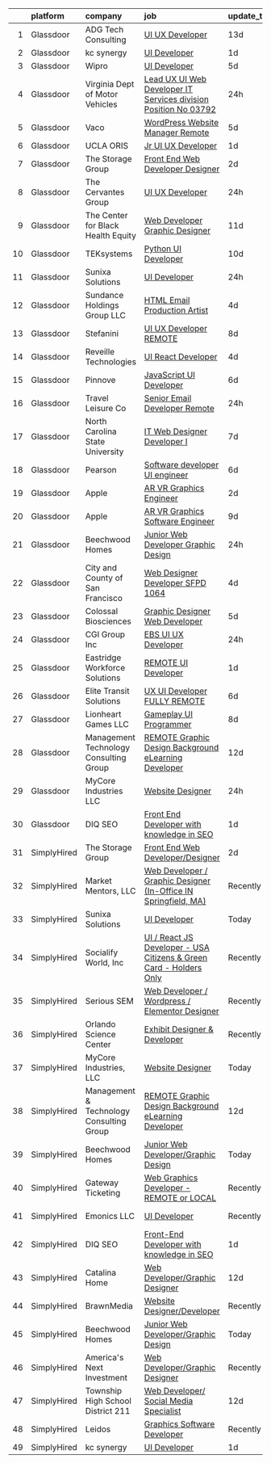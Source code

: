 

|    | platform    | company                                  | job                                                                                                                                                                                                                                                                                                                                                                                                                                                                                                                                                                                                                                                                                                                                                                                                                                                                                                                                                                                                                                                                                                                                                                                                                                                                                                                                                                  | update_time   | location                        |
|---:|:------------|:-----------------------------------------|:---------------------------------------------------------------------------------------------------------------------------------------------------------------------------------------------------------------------------------------------------------------------------------------------------------------------------------------------------------------------------------------------------------------------------------------------------------------------------------------------------------------------------------------------------------------------------------------------------------------------------------------------------------------------------------------------------------------------------------------------------------------------------------------------------------------------------------------------------------------------------------------------------------------------------------------------------------------------------------------------------------------------------------------------------------------------------------------------------------------------------------------------------------------------------------------------------------------------------------------------------------------------------------------------------------------------------------------------------------------------|:--------------|:--------------------------------|
|  1 | Glassdoor   | ADG Tech Consulting                      | [UI UX Developer](https://www.glassdoor.com/partner/jobListing.htm?pos=123&ao=1136043&s=58&guid=000001835ef44f738c1288a7efaef6cb&src=GD_JOB_AD&t=SR&vt=w&ea=1&cs=1_68887754&cb=1663745413338&jobListingId=1008123459882&jrtk=3-0-1gdff8jt4klsp801-1gdff8jtn209r000-0cf983c472109c0b-)                                                                                                                                                                                                                                                                                                                                                                                                                                                                                                                                                                                                                                                                                                                                                                                                                                                                                                                                                                                                                                                                                | 13d           | Remote                          |
|  2 | Glassdoor   | kc synergy                               | [UI Developer](https://www.glassdoor.com/partner/jobListing.htm?pos=111&ao=1136043&s=58&guid=000001835ef44f738c1288a7efaef6cb&src=GD_JOB_AD&t=SR&vt=w&ea=1&cs=1_04926d86&cb=1663745413337&jobListingId=1008148624271&jrtk=3-0-1gdff8jt4klsp801-1gdff8jtn209r000-a767d1d3904ecc6f-)                                                                                                                                                                                                                                                                                                                                                                                                                                                                                                                                                                                                                                                                                                                                                                                                                                                                                                                                                                                                                                                                                   | 1d            | Remote                          |
|  3 | Glassdoor   | Wipro                                    | [UI Developer](https://www.glassdoor.com/partner/jobListing.htm?pos=112&ao=1136043&s=58&guid=000001835ef44f738c1288a7efaef6cb&src=GD_JOB_AD&t=SR&vt=w&ea=1&cs=1_db1a9dd0&cb=1663745413337&jobListingId=1008143072302&jrtk=3-0-1gdff8jt4klsp801-1gdff8jtn209r000-20e23c174ad86ba1-)                                                                                                                                                                                                                                                                                                                                                                                                                                                                                                                                                                                                                                                                                                                                                                                                                                                                                                                                                                                                                                                                                   | 5d            | Remote                          |
|  4 | Glassdoor   | Virginia Dept of Motor Vehicles          | [Lead UX UI Web Developer  IT Services division  Position No  03792](https://www.glassdoor.com/partner/jobListing.htm?pos=128&ao=1136043&s=58&guid=000001835ef44f738c1288a7efaef6cb&src=GD_JOB_AD&t=SR&vt=w&cs=1_cf0d98b8&cb=1663745413338&jobListingId=1008151845828&jrtk=3-0-1gdff8jt4klsp801-1gdff8jtn209r000-2e24f02392d661a9-)                                                                                                                                                                                                                                                                                                                                                                                                                                                                                                                                                                                                                                                                                                                                                                                                                                                                                                                                                                                                                                  | 24h           | Richmond, VA                    |
|  5 | Glassdoor   | Vaco                                     | [WordPress Website Manager  Remote ](https://www.glassdoor.com/partner/jobListing.htm?pos=108&ao=1110586&s=58&guid=000001835ef44f738c1288a7efaef6cb&src=GD_JOB_AD&t=SR&vt=w&ea=1&cs=1_0d4e7e31&cb=1663745413337&jobListingId=1008142928457&cpc=3BA4CE39D5B5DEF5&jrtk=3-0-1gdff8jt4klsp801-1gdff8jtn209r000-36227de6d193ad65--6NYlbfkN0D_sybMACCpf9B-677oK5j6rPldVB6BlrVvFjO_o-GJZbzuF-qh4PxErFUqfUsv_6uh3N--8teLPcgLAGb1S6LyM1BR0yY6lnZeg-UoyspQIvZPG2YO4aMbQ5ykvK2qNk6b8_JATgn0hI_WenxAeL6BQ4IVWLgD0dWZnmeCMRumDs-5arFbU1wRrmdtz46Q7Xiy6bnN7Hz2hgPRZ-QhZoMerjqlRWa8iVgJeJprZmDZUjbXC9Ak5eSSn8TbhY65UzF_0XdXV4RadtZ4nmlwzB0JGZ0TzbL0bkKU5ow2KkcQ93IcR0ufn6qX_RtzUvp7JoZMPoIRrh0brFnbpsTZkjHaQJN-Y1oeP1qNIv1rbHFzGK2R9njcWeUhBkeJf89Tx5exFtnuTXOyjgFQ3APi5tTsrGw6ynks4TTyeWTLICaRQiIr6WibYactSZ1BePZw_kBvoAQsn32-HNTBSxlZom3JkuEthBhYlEaAIORGtsBW3TZCJLUUIdPkIWyY9pS5kyEXt1oyWa197IaGUhkQvapQnBIs9JwX15Jt-9Yihzu0gGrBxSTvr-pD)                                                                                                                                                                                                                                                                                                                                                                                                                                        | 5d            | Remote                          |
|  6 | Glassdoor   | UCLA ORIS                                | [Jr  UI UX Developer](https://www.glassdoor.com/partner/jobListing.htm?pos=104&ao=1110586&s=58&guid=000001835ef44f738c1288a7efaef6cb&src=GD_JOB_AD&t=SR&vt=w&ea=1&cs=1_61c282be&cb=1663745413336&jobListingId=1008149232032&cpc=334ABAF5D42DC775&jrtk=3-0-1gdff8jt4klsp801-1gdff8jtn209r000-9ac3fc105882b52d--6NYlbfkN0CPRxWsxFRYKj-njv_B6uh4mXuMKgb2CJ8nYOQQ6xZVBuAsSp2jktkLctpgBYG2D5kC0J8kJsuU97ADGHrcA_O_mjIixlAynHmrtVF3kCjG52xzZMANHA3sEdYAUT8iAgO-tasD9a74CpQBlXMp7xxaimOgNAuSiaO8rk8G-iB_DAOaK-6O2dq1Yh4Gv2Df52dvxvvLx9b3bJvVUgm7_MwfBdy_DBo04dCCtmb7SkwVx0bcdQVcvkxG7Rdw6fJoGfPiUpFNdv5_WzxkJEenpxJjFxQ6ByIRAUljzvRj7531hvM0zqGAaCHKaTKUf_bHnej3Uy8IemLebOxrHGdr7ssOPhUOohOtFJ8G-vtnsUgCwfrLQM6oW1QWrU8GZKXrgbvO6DhRh-qciIgLBchN0gTWVan4ygPlpuzDVpl8rxyLGZSyJ0OuGEpi6Ekv8tMJaqpPxRJ_GoubJ3hRgcwhIcbSyaKICfci3UT6flGLwxyiPgRZqDPhKqkoSxaX5xbVt9U%3D)                                                                                                                                                                                                                                                                                                                                                                                                                                                                                                         | 1d            | Remote                          |
|  7 | Glassdoor   | The Storage Group                        | [Front End Web Developer Designer](https://www.glassdoor.com/partner/jobListing.htm?pos=105&ao=1110586&s=58&guid=000001835ef44f738c1288a7efaef6cb&src=GD_JOB_AD&t=SR&vt=w&ea=1&cs=1_0f803f1a&cb=1663745413336&jobListingId=1008148051608&cpc=1CBFC3E34E2A31FF&jrtk=3-0-1gdff8jt4klsp801-1gdff8jtn209r000-78d3d8d32a8798a4--6NYlbfkN0CM5qzwNN5bybBVuLZDII3S9Xzab22_tmJMvC2L_2_-xJYtLxOT5WdC4Q_Cnh3dag0itQZ3fpXoyHSMiw-_rJ68ItzGMx7A3NjmVksU-eR7hSiSxf-PmSpQmZOBNLenXWdxG-w5kESHOJ7-oDeCl9EUm_r_g-p2dSSk-UNX-KexW7pKVquzrVD4AV4Q9BEqD7RBemYwtlO-3tsyYZ7UxyArhHDKrcn2QzxQA0X4_eDC78DBDL9_SGlFMe3b1dAy4N0GuCBMC28RG4nJSJ4T7di8zHYBm3yQLKiNQLoBzIlM67UjISS7QlD6IO3fBfmgD5uy6t8TRbQAcGAX8BkHwyV0RJtQifNo76xnVSPQRZxCCHZcSXwnULNgxbJabXAS6o0-_spJDEOx-NQdxfzQfpCbUCGUBQ5vFP7JlrPiL59tVFMg7sTuSk_2mBn1-L8SUi4dYZXQj4xolZUNORlqDLaEtWMZpyRp-rUCFuyOuc3NhE8VPApu-yXUlgjEl1JHH473mB02RYWI7w%3D%3D)                                                                                                                                                                                                                                                                                                                                                                                                                                                                              | 2d            | Remote                          |
|  8 | Glassdoor   | The Cervantes Group                      | [UI UX Developer](https://www.glassdoor.com/partner/jobListing.htm?pos=121&ao=1136043&s=58&guid=000001835ef44f738c1288a7efaef6cb&src=GD_JOB_AD&t=SR&vt=w&ea=1&cs=1_ae1262fb&cb=1663745413338&jobListingId=1008151464159&jrtk=3-0-1gdff8jt4klsp801-1gdff8jtn209r000-debbb3585569fddd-)                                                                                                                                                                                                                                                                                                                                                                                                                                                                                                                                                                                                                                                                                                                                                                                                                                                                                                                                                                                                                                                                                | 24h           | San Juan, PR                    |
|  9 | Glassdoor   | The Center for Black Health   Equity     | [Web Developer Graphic Designer](https://www.glassdoor.com/partner/jobListing.htm?pos=115&ao=1136043&s=58&guid=000001835ef44f738c1288a7efaef6cb&src=GD_JOB_AD&t=SR&vt=w&ea=1&cs=1_18a2ae70&cb=1663745413337&jobListingId=1008129000996&jrtk=3-0-1gdff8jt4klsp801-1gdff8jtn209r000-c0f1d1a562a1978f-)                                                                                                                                                                                                                                                                                                                                                                                                                                                                                                                                                                                                                                                                                                                                                                                                                                                                                                                                                                                                                                                                 | 11d           | Remote                          |
| 10 | Glassdoor   | TEKsystems                               | [Python UI Developer](https://www.glassdoor.com/partner/jobListing.htm?pos=109&ao=1110586&s=58&guid=000001835ef44f738c1288a7efaef6cb&src=GD_JOB_AD&t=SR&vt=w&cs=1_aef2af34&cb=1663745413337&jobListingId=1008130784306&cpc=F4EED0218A761C36&jrtk=3-0-1gdff8jt4klsp801-1gdff8jtn209r000-a57b41b6872a4eab--6NYlbfkN0AuKz8EBO1xHDEL7V2YF9xF3dC_I9B9i-Zw2Jh8clPMK3KTieKealHQySFBD4L6FvN_KhTYz0S6g0QNmCb7ePglB6J3kTOx8zTR55OBAfN2B7H0smSfk4uHDwhbK1IiQBYYJn-_kgSwWUITpJ09eVteVHB1c27Mf2vE28VBn4swmczPPBgukQD1BQE2KrJO0CCxmqmbIv4k8s3kvK4mswn8WKWvJg6G7CQozaFabSORZ0EVm7MVKFWqM9YXszojM-fmhs6_CUHbHnVy2hDSkP81bVAGReTOOxVGbHylTYZ_tyQ_ZdDqRebT5yc7GYwL4FbvvQ1NB50onVihhx-bRTDo0BDEo4GhBHcaGR9x34to8tr6VuXYBnmHgD4acHYWVmsxv1hjDM9T8ndp9o5bKJY2SlyTgNioXi-_khKG5_h7vMiL7WcHwUl2-zexR9rhavOG98xyB7_xLmts13sMW5CteB54Q0PZLRldKkVXz_2YPyR35ZR11oTJTvMuLaaAAJwSg9SvxP_XWZ7VOC3BUeB_OmYOlIpsS4GTdf7DMK4aS7s4IEP-wlSZLu_ZYpcz0JXaeSjxcTcyniZ1U_ibw0EQ7r73kknHKn7S6aUq7lDsSeoqWDDiZgO0lNZgkmv4iJuI2t2uFUzoH2NRBtcsGhdRpMv72ZFUBn78rtIRqQXMpGHoawnVvTraxXOKU6i2AmP6NBu2VZGc-RV3t1e_BzQ9bhPO_N1CPYCkDN3X-0LtpieAOgIWM6PIPJ6TjjWZDbZrKf58ihReI04b0wgdcBhoIIblxqdgMExKMW6YZ8DDZwCKOv-fqb1HbOqXaGtmh5Nwtum9CNVOfBZ94ruOeqJfvuHamNZ3HtlYAl-XwEBnrX2rIBnM1-w_qphbxDvA7Y-0WUE4mAsC3rQ_b9-ymtHflsKRorLOt1uYczyxASr9lJeOnM1AYQ7o)                                                            | 10d           | New York, NY                    |
| 11 | Glassdoor   | Sunixa Solutions                         | [UI Developer](https://www.glassdoor.com/partner/jobListing.htm?pos=110&ao=1136043&s=58&guid=000001835ef44f738c1288a7efaef6cb&src=GD_JOB_AD&t=SR&vt=w&ea=1&cs=1_11ddb32c&cb=1663745413337&jobListingId=1008151517508&jrtk=3-0-1gdff8jt4klsp801-1gdff8jtn209r000-1be69a345728f09d-)                                                                                                                                                                                                                                                                                                                                                                                                                                                                                                                                                                                                                                                                                                                                                                                                                                                                                                                                                                                                                                                                                   | 24h           | Remote                          |
| 12 | Glassdoor   | Sundance Holdings Group  LLC             | [HTML Email Production Artist](https://www.glassdoor.com/partner/jobListing.htm?pos=129&ao=1136043&s=58&guid=000001835ef44f738c1288a7efaef6cb&src=GD_JOB_AD&t=SR&vt=w&cs=1_a8315cca&cb=1663745413338&jobListingId=1008146092736&jrtk=3-0-1gdff8jt4klsp801-1gdff8jtn209r000-734a660146cd5cbf-)                                                                                                                                                                                                                                                                                                                                                                                                                                                                                                                                                                                                                                                                                                                                                                                                                                                                                                                                                                                                                                                                        | 4d            | West Valley City, UT            |
| 13 | Glassdoor   | Stefanini                                | [UI UX Developer REMOTE](https://www.glassdoor.com/partner/jobListing.htm?pos=118&ao=1136043&s=58&guid=000001835ef44f738c1288a7efaef6cb&src=GD_JOB_AD&t=SR&vt=w&ea=1&cs=1_ce431c99&cb=1663745413337&jobListingId=1008134955356&jrtk=3-0-1gdff8jt4klsp801-1gdff8jtn209r000-67cb59f16a888a1e-)                                                                                                                                                                                                                                                                                                                                                                                                                                                                                                                                                                                                                                                                                                                                                                                                                                                                                                                                                                                                                                                                         | 8d            | Remote                          |
| 14 | Glassdoor   | Reveille Technologies                    | [UI React Developer](https://www.glassdoor.com/partner/jobListing.htm?pos=114&ao=1136043&s=58&guid=000001835ef44f738c1288a7efaef6cb&src=GD_JOB_AD&t=SR&vt=w&ea=1&cs=1_af49a94e&cb=1663745413337&jobListingId=1008144671531&jrtk=3-0-1gdff8jt4klsp801-1gdff8jtn209r000-331805cf207c9661-)                                                                                                                                                                                                                                                                                                                                                                                                                                                                                                                                                                                                                                                                                                                                                                                                                                                                                                                                                                                                                                                                             | 4d            | Plano, TX                       |
| 15 | Glassdoor   | Pinnove                                  | [JavaScript UI Developer](https://www.glassdoor.com/partner/jobListing.htm?pos=119&ao=1136043&s=58&guid=000001835ef44f738c1288a7efaef6cb&src=GD_JOB_AD&t=SR&vt=w&cs=1_6afbd661&cb=1663745413337&jobListingId=1008138944302&jrtk=3-0-1gdff8jt4klsp801-1gdff8jtn209r000-625717feb0c8a823-)                                                                                                                                                                                                                                                                                                                                                                                                                                                                                                                                                                                                                                                                                                                                                                                                                                                                                                                                                                                                                                                                             | 6d            | Seattle, WA                     |
| 16 | Glassdoor   | Travel   Leisure Co                      | [Senior Email Developer  Remote ](https://www.glassdoor.com/partner/jobListing.htm?pos=126&ao=1136043&s=58&guid=000001835ef44f738c1288a7efaef6cb&src=GD_JOB_AD&t=SR&vt=w&cs=1_10d442cc&cb=1663745413338&jobListingId=1008151507133&jrtk=3-0-1gdff8jt4klsp801-1gdff8jtn209r000-7af01433de35ca29-)                                                                                                                                                                                                                                                                                                                                                                                                                                                                                                                                                                                                                                                                                                                                                                                                                                                                                                                                                                                                                                                                     | 24h           | Orlando, FL                     |
| 17 | Glassdoor   | North Carolina State University          | [IT Web Designer Developer I](https://www.glassdoor.com/partner/jobListing.htm?pos=127&ao=1136043&s=58&guid=000001835ef44f738c1288a7efaef6cb&src=GD_JOB_AD&t=SR&vt=w&cs=1_8e508596&cb=1663745413338&jobListingId=1008137080970&jrtk=3-0-1gdff8jt4klsp801-1gdff8jtn209r000-2983b0c5ed208523-)                                                                                                                                                                                                                                                                                                                                                                                                                                                                                                                                                                                                                                                                                                                                                                                                                                                                                                                                                                                                                                                                         | 7d            | Raleigh, NC                     |
| 18 | Glassdoor   | Pearson                                  | [Software developer UI engineer](https://www.glassdoor.com/partner/jobListing.htm?pos=122&ao=1136043&s=58&guid=000001835ef44f738c1288a7efaef6cb&src=GD_JOB_AD&t=SR&vt=w&cs=1_1a3776a2&cb=1663745413338&jobListingId=1008139769182&jrtk=3-0-1gdff8jt4klsp801-1gdff8jtn209r000-53cdb19f20537d53-)                                                                                                                                                                                                                                                                                                                                                                                                                                                                                                                                                                                                                                                                                                                                                                                                                                                                                                                                                                                                                                                                      | 6d            | Boulder, CO                     |
| 19 | Glassdoor   | Apple                                    | [AR VR Graphics Engineer](https://www.glassdoor.com/partner/jobListing.htm?pos=130&ao=1136043&s=58&guid=000001835ef44f738c1288a7efaef6cb&src=GD_JOB_AD&t=SR&vt=w&cs=1_e5de75bd&cb=1663745413338&jobListingId=1008148161681&jrtk=3-0-1gdff8jt4klsp801-1gdff8jtn209r000-b02c4904e2e33521-)                                                                                                                                                                                                                                                                                                                                                                                                                                                                                                                                                                                                                                                                                                                                                                                                                                                                                                                                                                                                                                                                             | 2d            | Cupertino, CA                   |
| 20 | Glassdoor   | Apple                                    | [AR VR Graphics Software Engineer](https://www.glassdoor.com/partner/jobListing.htm?pos=107&ao=1110586&s=58&guid=000001835ef44f738c1288a7efaef6cb&src=GD_JOB_AD&t=SR&vt=w&cs=1_7ab9105a&cb=1663745413336&jobListingId=1008131554556&cpc=AC285F3A3ECA6BB0&jrtk=3-0-1gdff8jt4klsp801-1gdff8jtn209r000-a72104c27df0e2d8--6NYlbfkN0BvKrLyj5gPmtZO9T8euul8TCxuuKNOtzRJOomxnwSEodTz2Bc-sPZlbtkML8D-m4o_I3Y2GtphNCwxArX55LWuIzZuVMSYGEel6swQKXGeCRpaPeDjnEwQB6RB6W6RfxjB7zxavh0160fFerNNx86312P7nPI4L7wa5LZtv_YvokH2PBeOcsQeMo12rqe7ie8e1pphPl17Lg_IwgQ2beUCtsjJrWAkgZo_6ADEAwi950-ELMpAPRZ9Fh_ksLc97TE63nEGvoCyGL8eUNWNHMRJGR6FHU4_BhgDdxzn7YeBH3jUSInw-3eK7p1ssyceG9AGjHE3hmjNOCpj6OlOgP0qvzvmO44jWuFwMPpSeZ-4UpUgfAm9CYcbEMm7rQGLnwBDvNbFl4TSwrBWRnA8akf6ULDoJ56J-b9NKWCs4y4Dp0eoOYebEsvQlRUwASuB3-F2XpPdm1fzEOGqq1W7OyiAshB7-7SqkLmhfBZ82hiH_01TMpizh4BomftPb4z-whp06wU7K0uLXXTALAHIlP_Pekqic2pRFqsezXu0eppNjNQsbLOH1hXhLqjt0KrMfDvgEX6N_0fLbE03TU_7F_wOjOl2I5ocXQQZGFwgcX7sAhHiH9R4Gvm4xn7jZDm-0hisEHks7xOLqZ0eHkWWdMY4dBnYuvGcR37hxCrIn5fkj0h5ZVF9iJGpKjIDn2w5zAz5avgiZLQqj8GFAxtGQwSHG47uN2NXoaHYqSiP6Nk1i7UXlKYlEaKxAjS18b4FN4ULxdOI9SyWGg6mqhgxEmwQnYQm2WN5pF-VQN3hmr_RDtNiDUjo5ofNgytLDC_ZJMxSTdvOaydOQNRTEU8j-kZt85PGz21ZjVTNoQy225ozG-qB3QN9-KISZvU25-0YKm4qJuVQ-Qj9KnxJ3L7Cswxh36POaca9KuJCzNaUFypwEZjFBVEfTqDln51wQlN3hW8j5jJ9l492PA6jgZ5ctppJdO7fEjob33U%3D) | 9d            | Boulder, CO                     |
| 21 | Glassdoor   | Beechwood Homes                          | [Junior Web Developer Graphic Design](https://www.glassdoor.com/partner/jobListing.htm?pos=102&ao=1110586&s=58&guid=000001835ef44f738c1288a7efaef6cb&src=GD_JOB_AD&t=SR&vt=w&ea=1&cs=1_a7f301db&cb=1663745413336&jobListingId=1008151667921&cpc=75B6770C194DCF89&jrtk=3-0-1gdff8jt4klsp801-1gdff8jtn209r000-178079107f52b54c--6NYlbfkN0AS57DkDylVShPhgOjpRgGCZifuE7BsZsr_ouSWgREGsRVqZ7cRlBQOjqm97_VciQekhYtSuFm7zfDz3D2MMCjpR_9sGjkja2jDpAyvYIpu8CJNxOPIa0pEk4OeVJx00kOpswDqeXTAsZTeaEVOiU5Saw7Guj2zOSf1isLo845I874kKAP_ww2Via16OsP4nVcJDscU6O6aHuglAchtjE9k81JBKnt6ahy8UVzdAigj1AAzaPlAGC3sEPlygz8N9tskzFzfoWukOVirvcnZLrc08bvbjDLeYNl_Ogn5TvGV4g5rwEWti5yjo8V7j1iFQA87sVA0KZcmdZwrU-qHfzrPfWhp49RZvOKng8RtYQ_25544qXW-bMHX-8-PbruRYDGUKZ2BSQvpCHXQAdINBEaH-8uSR4Yx8ztrl56ajd9QNy3KkTM2PZlDOALSzyZfXsgIRDPoNTakewCeQuxGrTqqUey7OTH0TnOSSExYhTeVzyX7Fbx7J536yh3Mtl2RROfW8fa8wahpJQ%3D%3D)                                                                                                                                                                                                                                                                                                                                                                                                                                                                           | 24h           | Jericho, NY                     |
| 22 | Glassdoor   | City and County of San Francisco         | [Web Designer   Developer   SFPD  1064 ](https://www.glassdoor.com/partner/jobListing.htm?pos=125&ao=1136043&s=58&guid=000001835ef44f738c1288a7efaef6cb&src=GD_JOB_AD&t=SR&vt=w&cs=1_ccd0bdd1&cb=1663745413338&jobListingId=1008146094212&jrtk=3-0-1gdff8jt4klsp801-1gdff8jtn209r000-f9e630f1f7e173da-)                                                                                                                                                                                                                                                                                                                                                                                                                                                                                                                                                                                                                                                                                                                                                                                                                                                                                                                                                                                                                                                              | 4d            | San Francisco, CA               |
| 23 | Glassdoor   | Colossal Biosciences                     | [Graphic Designer Web Developer](https://www.glassdoor.com/partner/jobListing.htm?pos=117&ao=1136043&s=58&guid=000001835ef44f738c1288a7efaef6cb&src=GD_JOB_AD&t=SR&vt=w&ea=1&cs=1_d5218c8f&cb=1663745413337&jobListingId=1008142661513&jrtk=3-0-1gdff8jt4klsp801-1gdff8jtn209r000-737906941dce3381-)                                                                                                                                                                                                                                                                                                                                                                                                                                                                                                                                                                                                                                                                                                                                                                                                                                                                                                                                                                                                                                                                 | 5d            | Dallas, TX                      |
| 24 | Glassdoor   | CGI Group  Inc                           | [EBS UI UX Developer](https://www.glassdoor.com/partner/jobListing.htm?pos=101&ao=1110586&s=58&guid=000001835ef44f738c1288a7efaef6cb&src=GD_JOB_AD&t=SR&vt=w&cs=1_64688c87&cb=1663745413336&jobListingId=1008151448580&cpc=83EE714EB2563156&jrtk=3-0-1gdff8jt4klsp801-1gdff8jtn209r000-0a39cd93824fdb9f--6NYlbfkN0CmPt6JXytAhZscz-5ZOP53MMQ49Xi4hmwETo1lvmuAlevjIw8jJ3AlvntJkfy64jUv9d8oJLawdzdXXNwC3mwO223fuKEgA7TvIPVPNwazcg7uDDfp4C4iS4nw8poeDm-o2OTD0WGqYDs1nvMBy5jYav1hXggTLpz0-m1pO8XTg0nUENV7zaZMtuzKLqR0ieAzzjH0e_e54GuUaAbgXlRPGLpgQVB5NDC_BKblEKf0QNPk9vHKdoJR4FwAAqHty9ZCX4rUfOeLGVMqVu1GZCc2EZQ8Kke6EmPHmvbAkaZdPS7MZFZVVuFAXOaGpcPNue6s-q8d6FXBa8MwwOGqnUMhA2kEuHavqanXNwOxW2xOBY1RW7zxAGP4TR8nhqHcQnOT4FsdhLfNXbUA5OriQyjPDCXTKcP4JHw1PN34fXb4zFkGlCqfuNs4GCaKAnTa-l4b0EbCai5n4x2yUh0UOzlO581bJ34uafgXi_HZWJgFiks-dt8F2Mp8OLpcFdDEez6tR5eqPhVz8XZFNE6jA2jXDNsock28-60Zq4VfEZT0bCCkMUvvRRBuaBtdl3zi7pk%3D)                                                                                                                                                                                                                                                                                                                                                                                                                                              | 24h           | Houston, TX                     |
| 25 | Glassdoor   | Eastridge Workforce Solutions            | [REMOTE   UI Developer](https://www.glassdoor.com/partner/jobListing.htm?pos=106&ao=1110586&s=58&guid=000001835ef44f738c1288a7efaef6cb&src=GD_JOB_AD&t=SR&vt=w&ea=1&cs=1_e8bdefcd&cb=1663745413337&jobListingId=1008149608143&cpc=9908D8D4413DBB8A&jrtk=3-0-1gdff8jt4klsp801-1gdff8jtn209r000-f59bf9f453ff84d1--6NYlbfkN0DybkRSn_Q7CT62GnFN88VmimyaY7jaahKWndbXBXLMBbHMz5el8CBY0eGB8qz1XOa-y-y7ep1U_B4yeLj8qak1Vao7H536swc3UloJ3azQJv88Xh7dFtXuCLPvwr6EGgUaF68OsNR5bmbtPhENR_OjOQCVJS2AsdO3IqiADgPNaejW5Utov5hBBjWOM-K-3nSkdJoyQefp4P43TtnsC0-zhLJNB0-15nXqGr5gQXXFB-VNsHuzjaun1YN4CkvTnUGm_7h-22CiT-XZIFT8637yXTSO7jsnblgpfxMcmVg2cP9ECDTtdd01fPc0n2WXJ5hJB7gBoSzGijvkmlD1_JaRhqdCj85Rw3sZMmNUlxJOaXem83yixPqOPqGrroXl-D6arAsmmD_DEDx5a_CvR-xn6H7Nr_DMqwLMr6AajCBS96PvBJzV97DrDfsv-VXmw2Qs5I8efeVBtZ7Jd5w3rlY3kVjfqQnZawqsk3tEllyYi_LE2kgb3QkCF15goYyPxg27XG84pAtRuJQMaYqaEpvVBTTktTnLXC5vXY36_qKymOQHQvC3JKbCDVsePgeK7kG96T7I-xhAAw%3D%3D)                                                                                                                                                                                                                                                                                                                                                                                                                         | 1d            | Three Rivers, CA                |
| 26 | Glassdoor   | Elite Transit Solutions                  | [UX UI Developer FULLY REMOTE](https://www.glassdoor.com/partner/jobListing.htm?pos=116&ao=1136043&s=58&guid=000001835ef44f738c1288a7efaef6cb&src=GD_JOB_AD&t=SR&vt=w&ea=1&cs=1_5ad2dccf&cb=1663745413337&jobListingId=1008138944972&jrtk=3-0-1gdff8jt4klsp801-1gdff8jtn209r000-823d0d18d63facab-)                                                                                                                                                                                                                                                                                                                                                                                                                                                                                                                                                                                                                                                                                                                                                                                                                                                                                                                                                                                                                                                                   | 6d            | Pittsburgh, PA                  |
| 27 | Glassdoor   | Lionheart Games  LLC                     | [Gameplay UI Programmer](https://www.glassdoor.com/partner/jobListing.htm?pos=103&ao=1110586&s=58&guid=000001835ef44f738c1288a7efaef6cb&src=GD_JOB_AD&t=SR&vt=w&ea=1&cs=1_5e2f65e3&cb=1663745413336&jobListingId=1008134596502&cpc=412D8C26869823CD&jrtk=3-0-1gdff8jt4klsp801-1gdff8jtn209r000-8c241ee59aaba226--6NYlbfkN0CNayYzF1mBaI40OgT78t3Q2d9IxlwDzhsYR4HK7epYUeqK_b3HkPu2-2UZlGpn_bQR8EX9KmuIycvh05Xy_a-R_HvE5UX9ga9m-9FSGt_-cGnABKMj4zrpqaf1Lgh8aSz3Gzz72SmfyexLMt4tu_nwN-Cx1hCvo4v-qW8-pegNVUGkAUErzWaI1Qbke5d2L27lfCTsibDVrUV86-R7lgp_Rw2g5T1Y-OhN0_AF3o6bqb3fh_vxmIMxzWI5IwPj5DzoWCF1CR-t2apQSV9NrpsYR9OgqxcgwfghXCsFqEl6jJge-Ww0pdcvfjpTNmoKTq5NYsc-Kq17IoLG7JzJDwCqzUckj388_VrQuwo1298ypE6MSYiAn4P7Jt4SANKRZCctYONLMG8d1HbzJr9WKj-moq-rV8hl306VwGg25pxFGLMFyLG8KVfGt0MB0OtrAF1W008EWqeDhwnwYuw8OKOSf7keIiFjOMhKhBwjciWJXGts1mOZUqOlXIIDrPOinuBCdKvx_WZKAtcLtWKGi7md)                                                                                                                                                                                                                                                                                                                                                                                                                                                                                    | 8d            | Atlanta, GA                     |
| 28 | Glassdoor   | Management   Technology Consulting Group | [REMOTE Graphic Design Background eLearning Developer](https://www.glassdoor.com/partner/jobListing.htm?pos=124&ao=1136043&s=58&guid=000001835ef44f738c1288a7efaef6cb&src=GD_JOB_AD&t=SR&vt=w&ea=1&cs=1_87e5abb0&cb=1663745413338&jobListingId=1008126666393&jrtk=3-0-1gdff8jt4klsp801-1gdff8jtn209r000-2f16c7813ed94b8c-)                                                                                                                                                                                                                                                                                                                                                                                                                                                                                                                                                                                                                                                                                                                                                                                                                                                                                                                                                                                                                                           | 12d           | Scranton, PA                    |
| 29 | Glassdoor   | MyCore Industries  LLC                   | [Website Designer](https://www.glassdoor.com/partner/jobListing.htm?pos=120&ao=1136043&s=58&guid=000001835ef44f738c1288a7efaef6cb&src=GD_JOB_AD&t=SR&vt=w&ea=1&cs=1_d0bb7a15&cb=1663745413337&jobListingId=1008151329742&jrtk=3-0-1gdff8jt4klsp801-1gdff8jtn209r000-28f9dbb4c663fd4d-)                                                                                                                                                                                                                                                                                                                                                                                                                                                                                                                                                                                                                                                                                                                                                                                                                                                                                                                                                                                                                                                                               | 24h           | Remote                          |
| 30 | Glassdoor   | DIQ SEO                                  | [Front End Developer with knowledge in SEO](https://www.glassdoor.com/partner/jobListing.htm?pos=113&ao=1136043&s=58&guid=000001835ef44f738c1288a7efaef6cb&src=GD_JOB_AD&t=SR&vt=w&ea=1&cs=1_7ef5bb73&cb=1663745413337&jobListingId=1008149803097&jrtk=3-0-1gdff8jt4klsp801-1gdff8jtn209r000-ee95c5c2ad66a98d-)                                                                                                                                                                                                                                                                                                                                                                                                                                                                                                                                                                                                                                                                                                                                                                                                                                                                                                                                                                                                                                                      | 1d            | Remote                          |
| 31 | SimplyHired | The Storage Group                        | [Front End Web Developer/Designer](https://www.simplyhired.com/job/UJDRd8liL3w3vlSdQ9M0MdQG8WIJNO-aiZV9ZfKnR0kSu9VCLTLbvw?q=graphic+developer)                                                                                                                                                                                                                                                                                                                                                                                                                                                                                                                                                                                                                                                                                                                                                                                                                                                                                                                                                                                                                                                                                                                                                                                                                       | 2d            | Remote                          |
| 32 | SimplyHired | Market Mentors, LLC                      | [Web Developer / Graphic Designer (In-Office IN Springfield, MA)](https://www.simplyhired.com/job/FQG5uJ1dss-sRffoAoQ2VcQRgxsuv475Wnb7F9AflVz3v4ZTdM9xDw?q=graphic+developer)                                                                                                                                                                                                                                                                                                                                                                                                                                                                                                                                                                                                                                                                                                                                                                                                                                                                                                                                                                                                                                                                                                                                                                                        | Recently      | Springfield, MA                 |
| 33 | SimplyHired | Sunixa Solutions                         | [UI Developer](https://www.simplyhired.com/job/uDHqodOSSdgGSXZB5njT-1jYgA4RU2uBtdXFVMsgC-FwJrbfdpXWfw?q=graphic+developer)                                                                                                                                                                                                                                                                                                                                                                                                                                                                                                                                                                                                                                                                                                                                                                                                                                                                                                                                                                                                                                                                                                                                                                                                                                           | Today         | Remote                          |
| 34 | SimplyHired | Socialify World, Inc                     | [UI / React JS Developer - USA Citizens & Green Card - Holders Only](https://www.simplyhired.com/job/NS7o_jBemtC2M_Tp3ZnyZrFSTRi1EAk4JqtQxnMuu4HQJvokZ2Wijw?q=graphic+developer)                                                                                                                                                                                                                                                                                                                                                                                                                                                                                                                                                                                                                                                                                                                                                                                                                                                                                                                                                                                                                                                                                                                                                                                     | Recently      | San Francisco, CA               |
| 35 | SimplyHired | Serious SEM                              | [Web Developer / Wordpress / Elementor Designer](https://www.simplyhired.com/job/aCf_9_ugq9Xy9HyGkNLILKPG6qCWF7PUYz5r9eHDEN88XxCoYc1qPA?q=graphic+developer)                                                                                                                                                                                                                                                                                                                                                                                                                                                                                                                                                                                                                                                                                                                                                                                                                                                                                                                                                                                                                                                                                                                                                                                                         | Recently      | Remote                          |
| 36 | SimplyHired | Orlando Science Center                   | [Exhibit Designer & Developer](https://www.simplyhired.com/job/JpuP0DVPATVwH0-XnxFsc8nJ-z6kfBqXsh9luvt7lVv6oPB3kNfQcg?q=graphic+developer)                                                                                                                                                                                                                                                                                                                                                                                                                                                                                                                                                                                                                                                                                                                                                                                                                                                                                                                                                                                                                                                                                                                                                                                                                           | Recently      | Orlando, FL                     |
| 37 | SimplyHired | MyCore Industries, LLC                   | [Website Designer](https://www.simplyhired.com/job/Czvecx-epVBZwJUwexNjFiUCVsTPxmNCyccAldfUazpWCcDO2YWXEA?q=graphic+developer)                                                                                                                                                                                                                                                                                                                                                                                                                                                                                                                                                                                                                                                                                                                                                                                                                                                                                                                                                                                                                                                                                                                                                                                                                                       | Today         | Remote                          |
| 38 | SimplyHired | Management & Technology Consulting Group | [REMOTE Graphic Design Background eLearning Developer](https://www.simplyhired.com/job/HUA8Zcv0-fGxz82tZYcFQjUpvhhs2kGit9hE6OxuDlZRC_kw1Te7xQ?q=graphic+developer)                                                                                                                                                                                                                                                                                                                                                                                                                                                                                                                                                                                                                                                                                                                                                                                                                                                                                                                                                                                                                                                                                                                                                                                                   | 12d           | San Francisco, CA +24 locations |
| 39 | SimplyHired | Beechwood Homes                          | [Junior Web Developer/Graphic Design](https://www.simplyhired.com/job/kNwSNhZnOaitqi-4I2GJMl-eF-8Qn_g3dWaQ2BuaoOSIGuMqPnNyzw?q=graphic+developer)                                                                                                                                                                                                                                                                                                                                                                                                                                                                                                                                                                                                                                                                                                                                                                                                                                                                                                                                                                                                                                                                                                                                                                                                                    | Today         | Jericho, NY                     |
| 40 | SimplyHired | Gateway Ticketing                        | [Web Graphics Developer - REMOTE or LOCAL](https://www.simplyhired.com/job/3h1CmP8226zv7IOejcxUcegH7vHBfcOLnvJPD5xt_3POQkm_x72s3Q?q=graphic+developer)                                                                                                                                                                                                                                                                                                                                                                                                                                                                                                                                                                                                                                                                                                                                                                                                                                                                                                                                                                                                                                                                                                                                                                                                               | Recently      | Gilbertsville, PA               |
| 41 | SimplyHired | Emonics LLC                              | [UI Developer](https://www.simplyhired.com/job/vOkugMMfBBogMsPX_1mMEr8on_k1wgHZY-AiQEYrlhMDNcV2k8dF7w?q=graphic+developer)                                                                                                                                                                                                                                                                                                                                                                                                                                                                                                                                                                                                                                                                                                                                                                                                                                                                                                                                                                                                                                                                                                                                                                                                                                           | Recently      | Ohio City, OH                   |
| 42 | SimplyHired | DIQ SEO                                  | [Front-End Developer with knowledge in SEO](https://www.simplyhired.com/job/WWk5TtmaOgeQLEF7UHz0JIaw2-ou0zzc7lo4Y_WLYpNiRZhj9UPb-w?q=graphic+developer)                                                                                                                                                                                                                                                                                                                                                                                                                                                                                                                                                                                                                                                                                                                                                                                                                                                                                                                                                                                                                                                                                                                                                                                                              | 1d            | Remote                          |
| 43 | SimplyHired | Catalina Home                            | [Web Developer/Graphic Designer](https://www.simplyhired.com/job/WygAT-7Sz9T4AtZSKkh-1Xu1uhqKbDa2agfGCZ77AyyvIXr6LIn68g?q=graphic+developer)                                                                                                                                                                                                                                                                                                                                                                                                                                                                                                                                                                                                                                                                                                                                                                                                                                                                                                                                                                                                                                                                                                                                                                                                                         | 12d           | Santa Fe Spgs, CA               |
| 44 | SimplyHired | BrawnMedia                               | [Website Designer/Developer](https://www.simplyhired.com/job/78BxKl1R6BpfuVu8Kpk-1cxMOjiHDgxQMPxrbQ5J7eWU9PbYxXCHNA?q=graphic+developer)                                                                                                                                                                                                                                                                                                                                                                                                                                                                                                                                                                                                                                                                                                                                                                                                                                                                                                                                                                                                                                                                                                                                                                                                                             | Recently      | Albany, NY                      |
| 45 | SimplyHired | Beechwood Homes                          | [Junior Web Developer/Graphic Design](https://www.simplyhired.com/job/kNwSNhZnOaitqi-4I2GJMl-eF-8Qn_g3dWaQ2BuaoOSIGuMqPnNyzw?q=graphic+developer)                                                                                                                                                                                                                                                                                                                                                                                                                                                                                                                                                                                                                                                                                                                                                                                                                                                                                                                                                                                                                                                                                                                                                                                                                    | Today         | Jericho, NY                     |
| 46 | SimplyHired | America's Next Investment                | [Web Developer/Graphic Designer](https://www.simplyhired.com/job/QKwnvzyJ3bxiARhKlegLVhaw81y94PL1LG5kNUd4756_Fej731e07w?q=graphic+developer)                                                                                                                                                                                                                                                                                                                                                                                                                                                                                                                                                                                                                                                                                                                                                                                                                                                                                                                                                                                                                                                                                                                                                                                                                         | Recently      | Woodland Hills, CA              |
| 47 | SimplyHired | Township High School District 211        | [Web Developer/ Social Media Specialist](https://www.simplyhired.com/job/dPbXl6bBpXMH4dl8P0D0CCTmUAsOZFPx0zNuP21F2_1ZFc-cKCdqOw?q=graphic+developer)                                                                                                                                                                                                                                                                                                                                                                                                                                                                                                                                                                                                                                                                                                                                                                                                                                                                                                                                                                                                                                                                                                                                                                                                                 | 12d           | Palatine, IL                    |
| 48 | SimplyHired | Leidos                                   | [Graphics Software Developer](https://www.simplyhired.com/job/XiLQtIp9VqoMSzhsEl5m3A1RmK2utfRhHaVuMC6WZCyO9HyOYaERyg?q=graphic+developer)                                                                                                                                                                                                                                                                                                                                                                                                                                                                                                                                                                                                                                                                                                                                                                                                                                                                                                                                                                                                                                                                                                                                                                                                                            | Recently      | Bethesda, MD                    |
| 49 | SimplyHired | kc synergy                               | [UI Developer](https://www.simplyhired.com/job/TJEjEEO4sN7-yZwoYQT-AjPtmj85veiz0iT7F_528t9jzTZMecC8Ug?q=graphic+developer)                                                                                                                                                                                                                                                                                                                                                                                                                                                                                                                                                                                                                                                                                                                                                                                                                                                                                                                                                                                                                                                                                                                                                                                                                                           | 1d            | Remote                          |